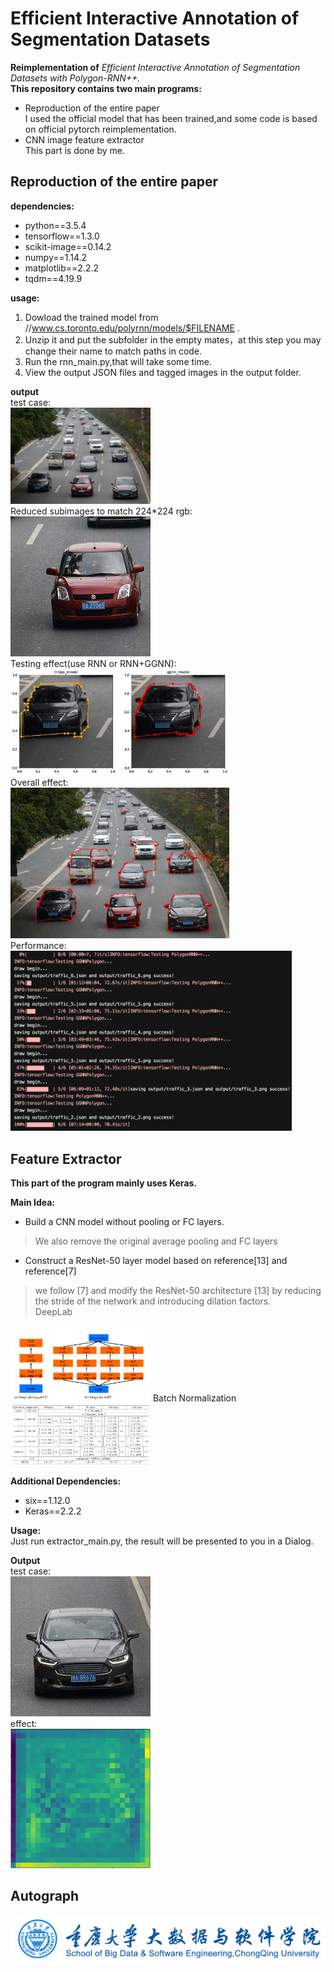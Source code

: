 # Efficient Interactive Annotation of Segmentation Datasets
**Reimplementation of** *Efficient Interactive Annotation of Segmentation Datasets with Polygon-RNN++.*  
**This repository contains two main programs:**  
+ Reproduction of the entire paper  
I used the official model that has been trained,and some code is based on official pytorch reimplementation.
+ CNN image feature extractor  
This part is done by me.  

Reproduction of the entire paper  
-----
**dependencies:**  
+ python==3.5.4    
+ tensorflow==1.3.0  
+ scikit-image==0.14.2  
+ numpy==1.14.2  
+ matplotlib==2.2.2  
+ tqdm==4.19.9 

**usage:**
1. Dowload the trained model from //www.cs.toronto.edu/polyrnn/models/$FILENAME .  
2. Unzip it and put the subfolder in the empty mates，at this step you may change their name to match paths in code.  
3. Run the rnn_main.py,that will take some time.  
4. View the output JSON files and tagged images in the output folder.

**output**  
test case:  
<img src="readme/test_case.png" width="224" />   
Reduced subimages to match 224*224 rgb:   
<img src="readme/subimage.png" width="224" />   
Testing effect(use RNN or RNN+GGNN):   
<img src="readme/sub_effect.png" width="350" />  
Overall effect:  
<img src="readme/overall_effect.png" width="350" />   
Performance:  
<img src="readme/performance.png" width="450" />  
  
Feature Extractor   
-----
**This part of the program mainly uses Keras.** 

**Main Idea:**
+ Build a CNN model  without pooling or FC layers.   
>We also remove the original average pooling and FC layers  
+ Construct a ResNet-50 layer model based on reference[13] and reference[7]  
>we follow [7] and modify the ResNet-50 architecture [13] by reducing the stride of the network and introducing dilation factors.  
DeepLab    
<img src="readme/ref7.png" width="224" />
Batch Normalization  
<img src="readme/ref13.png" width="224" />  

**Additional Dependencies:**    
+ six==1.12.0    
+ Keras==2.2.2  

**Usage:**  
Just run extractor_main.py, the result will be presented to you in a Dialog.  

**Output**  
test case:  
<img src="input/traffic_3.png" width="224" />    
effect:  
<img src="readme/extractor_output.png" width="224" />  




Autograph   
-----
![ex2](readme/logo.png)
